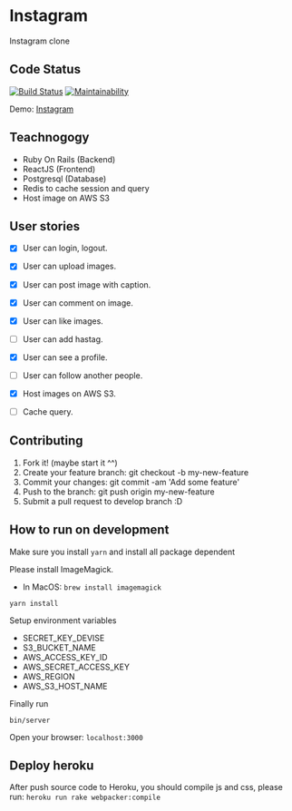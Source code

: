 # Instagram

Instagram clone

## Code Status

[![Build Status](https://travis-ci.org/kensupermen/instagram.svg?branch=master)](https://travis-ci.org/kensupermen/instagram)
[![Maintainability](https://api.codeclimate.com/v1/badges/c997c6ac01d5f223698c/maintainability)](https://codeclimate.com/github/kensupermen/instagram/maintainability)

Demo: [Instagram](https://instagramclone2908.herokuapp.com/)

## Teachnogogy

- Ruby On Rails (Backend)
- ReactJS (Frontend)
- Postgresql (Database)
- Redis to cache session and query
- Host image on AWS S3

## User stories

* [x] User can login, logout.
* [x] User can upload images.
* [x] User can post image with caption.
* [x] User can comment on image.
* [x] User can like images.
* [ ] User can add hastag.
* [x] User can see a profile.
* [ ] User can follow another people.
* [x] Host images on AWS S3.
* [ ] Cache query.


## Contributing

1. Fork it! (maybe start it ^^)
2. Create your feature branch: git checkout -b my-new-feature
3. Commit your changes: git commit -am 'Add some feature'
4. Push to the branch: git push origin my-new-feature
5. Submit a pull request to develop branch :D

## How to run on development

Make sure you install `yarn` and install all package dependent

Please install ImageMagick.
 - In MacOS: `brew install imagemagick`

```
yarn install
```

Setup environment variables
 - SECRET_KEY_DEVISE
 - S3_BUCKET_NAME
 - AWS_ACCESS_KEY_ID
 - AWS_SECRET_ACCESS_KEY
 - AWS_REGION
 - AWS_S3_HOST_NAME

Finally run 
```
bin/server
```

Open your browser: `localhost:3000`

## Deploy heroku
After push source code to Heroku, you should compile js and css, please run:
`heroku run rake webpacker:compile`
